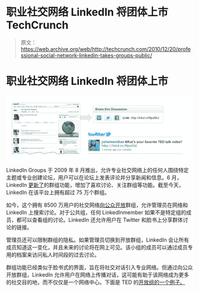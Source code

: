 # 职业社交网络 LinkedIn 将团体上市 TechCrunch

> 原文：<https://web.archive.org/web/http://techcrunch.com/2010/12/20/professional-social-network-linkedin-takes-groups-public/>

# 职业社交网络 LinkedIn 将团体上市

![](img/c3208be8d0408aaba0a0434260fd9581.png)

LinkedIn Groups 于 2009 年 8 月推出，允许专业社交网络上的任何人围绕特定主题或专业创建论坛，用户可以在论坛上发表评论并分享新闻和信息。6 月，LinkedIn [更新了](https://web.archive.org/web/20230203073959/https://techcrunch.com/2010/06/22/linkedin-takes-groups-to-the-next-level-with-likes-follows-and-more/)的群组功能，增加了喜欢讨论、关注群组等功能。截至今天，LinkedIn 在该平台上拥有超过 75 万个群组。

如今，这个拥有 8500 万用户的社交网络[向公众开放](https://web.archive.org/web/20230203073959/http://blog.linkedin.com/2010/12/20/linkedin-open-groups/)群组，允许管理员在网络和 LinkedIn 上搜索讨论。对于公共组，任何 LinkedInmember 如果不是特定组的成员，都可以查看组的讨论。LinkedIn 还允许用户在 Twitter 和脸书上分享群体讨论的链接。

管理员还可以限制群组的隐私。如果管理员切换到开放群组，LinkedIn 会让所有成员知道这一变化，并且未来的讨论将在网上可见。该小组的成员可以通过成员专用的档案来访问私人时间段的过去讨论。

群组功能已经类似于脸书式的界面，旨在将社交对话引入专业网络。但通过向公众开放群组，LinkedIn 允许用户在网络上传播对话，这可能有助于该网络成为更多的社交目的地，而不仅仅是一个网络中心。下面是 TED 的[开放组的一个例子。](https://web.archive.org/web/20230203073959/http://www.linkedin.com/groups/WikiLeaks-Good-Bad-Who-benefits-138801.S.37756990)
